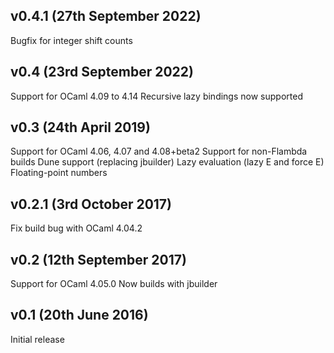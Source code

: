 v0.4.1 (27th September 2022)
----------------------------
Bugfix for integer shift counts

v0.4 (23rd September 2022)
--------------------------

Support for OCaml 4.09 to 4.14
Recursive lazy bindings now supported

v0.3 (24th April 2019)
---------------------

Support for OCaml 4.06, 4.07 and 4.08+beta2
Support for non-Flambda builds
Dune support (replacing jbuilder)
Lazy evaluation (lazy E and force E)
Floating-point numbers

v0.2.1 (3rd October 2017)
---------------------

Fix build bug with OCaml 4.04.2


v0.2 (12th September 2017)
---------------------

Support for OCaml 4.05.0
Now builds with jbuilder


v0.1 (20th June 2016)
---------------------

Initial release
